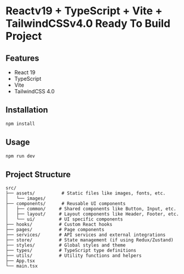 # Reactv19 + TypeScript + Vite + TailwindCSSv4.0 Ready To Build Project

## Features

- React 19
- TypeScript
- Vite
- TailwindCSS 4.0

## Installation

```bash
npm install
```

## Usage

```bash
npm run dev
```

## Project Structure

```
src/
├── assets/          # Static files like images, fonts, etc.
│   └── images/
├── components/      # Reusable UI components
│   ├── common/     # Shared components like Button, Input, etc.
│   ├── layout/     # Layout components like Header, Footer, etc.
│   └── ui/         # UI specific components
├── hooks/          # Custom React hooks
├── pages/          # Page components
├── services/       # API services and external integrations
├── store/          # State management (if using Redux/Zustand)
├── styles/         # Global styles and theme
├── types/          # TypeScript type definitions
├── utils/          # Utility functions and helpers
├── App.tsx
└── main.tsx
```




